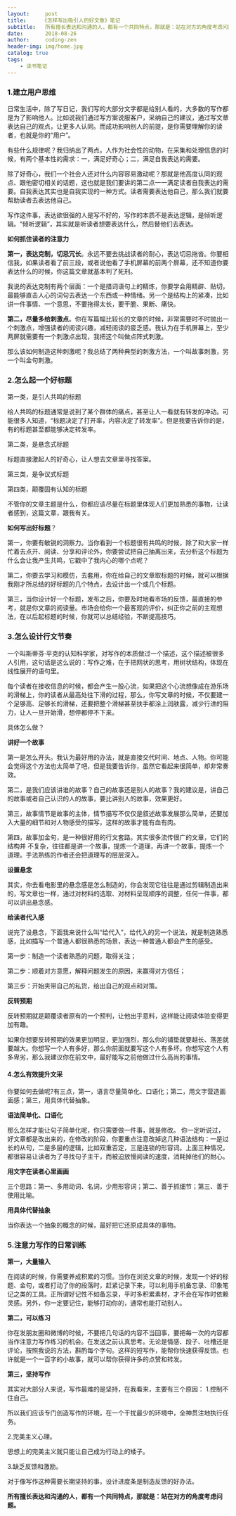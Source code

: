 ```yaml
---
layout:     post
title:     《怎样写出吸引人的好文章》笔记
subtitle:   所有擅长表达和沟通的人，都有一个共同特点，那就是：站在对方的角度考虑问题。
date:       2018-08-26
author:     coding-zen
header-img: img/home.jpg
catalog: true
tags:
    - 读书笔记
---
```


### 1.建立用户思维

日常生活中，除了写日记，我们写的大部分文字都是给别人看的，大多数的写作都是为了影响他人。比如说我们通过写方案说服客户，采纳自己的建议，通过写文章表达自己的观点，让更多人认同。而成功影响别人的前提，是你需要理解你的读者，也就是你的“用户”。

有些什么规律呢？我归纳出了两点。人作为社会性的动物，在采集和处理信息的时候，有两个基本性的需求：一，满足好奇心；二，满足自我表达的需要。

除了好奇心，我们一个社会人还对什么内容容易激动呢？那就是他高度认同的观点、跟他密切相关的话题，这也就是我们要讲的第二点一一满足读者自我表达的需要。自我表达其实也是自我实现的一种方式。读者需要表达他自己，那么我们就要帮助读者去表达他自己。

写作这件事，表达欲很强的人是写不好的，写作的本质不是表达逻辑，是倾听逻辑。“倾听逻辑”，其实就是听读者想要表达什么，然后替他们去表达。

**如何抓住读者的注意力**

**第一，表达克制，切忌冗长**。永远不要去挑战读者的耐心，表达切忌拖沓。你要相信我，如果读者看了前三段，或者说他看了手机屏幕的前两个屏幕，还不知道你要表达什么的时候，你这篇文章就基本判了死刑。

我说的表达克制有两个层面：一个是措词语句上的精炼，你要学会用精辟、贴切，最能够直击人心的词句去表达一个东西或一种情绪。另一个是结构上的紧凑，比如讲一件事情、一个意思，不要拖得太长，要干脆、果断、痛快。

**第二，尽量多给刺激点**。你在写篇幅比较长的文章的时候，非常需要时不时抛出一个刺激点，增强读者的阅读兴趣，减轻阅读的疲乏感。我认为在手机屏幕上，至少两屏就需要有一个刺激点出现，我把这个叫做点阵式刺激。

那么该如何制造这种刺激呢？我总结了两种典型的刺激方法，一个叫故事刺激，另一个叫金句刺激。



### 2.怎么起一个好标题

第一类，是引人共鸣的标题

给人共鸣的标题通常是说到了某个群体的痛点，甚至让人一看就有转发的冲动。可能很多人知道，“标题决定了打开率，内容决定了转发率”。但是我要告诉你的是，有的标题甚至都能够决定转发率。

第二类，是悬念式标题

标题直接激起人的好奇心，让人想去文章里寻找答案。

第三类，是争议式标题

第四类，颠覆固有认知的标题

不管你的文章主题是什么，你都应该尽量在标题里体现人们更加熟悉的事物，让读者感到，这篇文章，跟我有关。

**如何写出好标题**？

第一，你要有敏锐的洞察力。当你看到一个标题很有共鸣的时候，除了和大家一样忙着去点开、阅读、分享和评论外，你要尝试把自己抽离出来，去分析这个标题为什么会让我产生共鸣，它戳中了我内心的哪个点呢？

第二，你要去学习和模仿，去套用，你在给自己的文章取标题的时候，就可以根据我刚才所总结的好标题的几个特点，去设计出一个或几个标题。

第三，当你设计好一个标题，发布之后，你要及时地看市场的反馈，最直接的参考，就是你文章的阅读量。市场会给你一个最客观的评价，纠正你之前的主观想法，在以后起标题的时候，你就可以总结经验，不断提高技巧。



### 3.怎么设计行文节奏

一个叫斯蒂芬·平克的认知科学家，对写作的本质做过一个描述，这个描述被很多人引用，这句话是这么说的：写作之难，在于把网状的思考，用树状结构，体现在线性展开的语句里。

每个读者在接收信息的时候，都会产生一股心流，如果把这个心流想像成在游乐场的滑梯上，你的读者从最高处往下滑的过程，那么，你写文章的时候，不仅要建一个足够高、足够长的滑梯，还要把整个滑梯甚至扶手都涂上润肤露，减少行进的阻力，让人一旦开始滑，想停都停不下来。

具体怎么做？

**讲好一个故事**

第一是怎么开头。我认为最好用的办法，就是直接交代时间、地点、人物。你可能会觉得这个方法也太简单了吧，但是我要告诉你，虽然它看起来很简单，却非常奏效。

第二，是我们应该讲谁的故事？自己的故事还是别人的故事？我的建议是，讲自己的故事或者自己认识的人的故事，要比讲别人的故事，效果更好。

第三，故事情节是故事的主体，情节描写不仅仅是叙述故事发展那么简单，还要加入大量的细节和对人物感受的描写，这样的故事才能有血有肉。

第四，故事加金句，是一种很好用的行文套路。其实很多流传很广的文章，它们的结构并
不复杂，往往都是讲一个故事，提炼一个道理，再讲一个故事，提炼一个道理。手法熟练的作者还会把道理写的层层深入。

**设置悬念**

其实，你去看电影里的悬念感是怎么制造的，你会发现它往往是通过剪辑制造出来的，写文章也一样，通过对材料的选取、对材料呈现顺序的调整，任何一件事，都可以讲出悬念感。

**给读者代入感**

说完了设悬念，下面我来说什么叫“给代入”，给代入的另一个说法，就是制造熟悉感，比如描写一个普通人都很熟悉的场景，表达一种普通人都会产生的感受。

第一步：制造一个读者熟悉的问题，取得关注；

第二步：顺着对方意愿，解释问题发生的原因，来赢得对方信任；

第三步：开始夹带自己的私货，给出自己的观点和对策。

**反转预期**

反转预期就是颠覆读者原有的一个预判，让他出乎意料，这样能让阅读体验变得更加有趣。

如果你想要反转预期的效果更加明显，更加强烈，那么你的铺垫就要越长、落差就要越大。你想写一个人有多好，那么你前面就要写这个人有多坏。你想写这个人有多卑劣，那么我建议你在前文中，最好能写之前他做过什么高尚的事情。



#### 4.怎么有效提升文采

你要如何去做呢?有三点，第一，语言尽量简单化、口语化；第二，用文字营造画面感；第三，用具体代替抽象。

**语法简单化、口语化**

那么怎样才能让句子简单化呢，你只需要做一件事，就是修改。
你一定听说过，好文章都是改出来的，在修改的阶段，你要重点注意改掉这几种语法结构：一是过长的从句，二是多层的逻辑，比如双重否定，三是连锁的形容词。上面三种情况，都很容易让读者为了寻找句子主干，而被迫放慢阅读的速度，消耗掉他们的耐心。

**用文字在读者心里画画**

三个思路：第一、多用动词、名词，少用形容词；第二、善于抓细节；第三、善于使用比喻。

**用具体代替抽象**

当你表达一个抽象的概念的时候，最好把它还原成具体的事物。



### 5.注意力写作的日常训练

**第一，大量输入**

在阅读的时候，你需要养成积累的习惯。当你在浏览文章的时候，发现一个好的标题、金句，或者打动了你的段落时，赶紧记录下来，可以利用手机备忘录、印象笔记之类的工具。正所谓好记性不如备忘录，平时多积累素材，才不会在写作时依赖灵感。另外，你一定要记住，能够打动你的，通常也能打动别人。

**第二，可以练习**

你在发朋友圈和微博的时候，不要把几句话的内容不当回事，要把每一次的内容都当作注意力写作练习的机会。在发送之前认真思考。无论是情感、段子、吐槽还是评论，按照我说的方法，斟酌每个字句。这样的短写作，能帮你快速获得反馈。也许就是一个一百字的小故事，就可以帮你获得许多的点赞和转发。

**第三，坚持写作**

其实对大部分人来说，写作最难的是坚持，在我看来，主要有三个原因：
1.控制不住自己。

所以我们应该专门创造写作的环境，在一个干扰最少的环境中，全神贯注地执行任务。

2.完美主义心理。

思想上的完美主义就只能让自己成为行动上的矮子。

3.缺乏反馈和激励。

对于像写作这种需要长期坚持的事，设计进度条是制造反馈的好办法。



**所有擅长表达和沟通的人，都有一个共同特点，那就是：站在对方的角度考虑问题。**